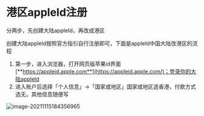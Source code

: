 # 港区appleId注册

分两步，先创建大陆appleId，再改成港区

创建大陆appleId按照官方指引自行注册即可，下面是appleId中国大陆改港区的流程

1. 第一步，进入浏览器，打开网页版苹果id界面[**https://appleid.apple.com**](https://appleid.apple.com/)；登录你的大陆appleId
2. 进入账户后选择「个人信息」->「国家或地区」国家或地区选香港，付款方式选无，其他信息随便写

![image-20211115184356965](https://listener.oss-cn-beijing.aliyuncs.com/blog/202111151843047.png)

